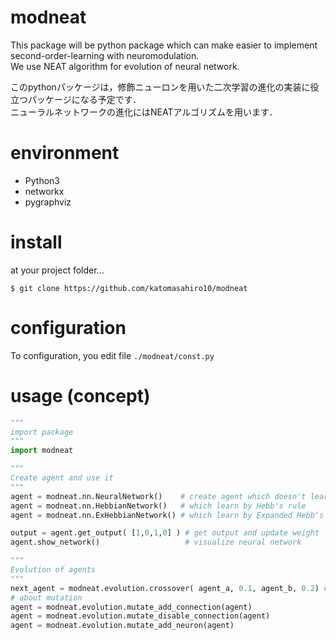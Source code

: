 # modneat

This package will be python package which can make easier to implement second-order-learning with neuromodulation.  
We use NEAT algorithm for evolution of neural network.  


このpythonパッケージは，修飾ニューロンを用いた二次学習の進化の実装に役立つパッケージになる予定です．  
ニューラルネットワークの進化にはNEATアルゴリズムを用います． 

# environment  
- Python3  
- networkx  
- pygraphviz  

# install  
at your project folder...
```
$ git clone https://github.com/katomasahiro10/modneat
```

# configuration  
To configuration, you edit file `./modneat/const.py`  

# usage (concept)  
```python
"""
import package
"""
import modneat

"""
Create agent and use it
"""
agent = modneat.nn.NeuralNetwork()    # create agent which doesn't learn
agent = modneat.nn.HebbianNetwork()   # which learn by Hebb's rule
agent = modneat.nn.ExHebbianNetwork() # which learn by Expanded Hebb's rule

output = agent.get_output( [1,0,1,0] ) # get output and update weight
agent.show_network()                   # visualize neural network

"""
Evolution of agents
"""
next_agent = modneat.evolution.crossover( agent_a, 0.1, agent_b, 0.2) # get next_generation using neat algorithm. 2nd and 4th argment represents each fitness.
# about mutation
agent = modneat.evolution.mutate_add_connection(agent)
agent = modneat.evolution.mutate_disable_connection(agent)
agent = modneat.evolution.mutate_add_neuron(agent)

```
